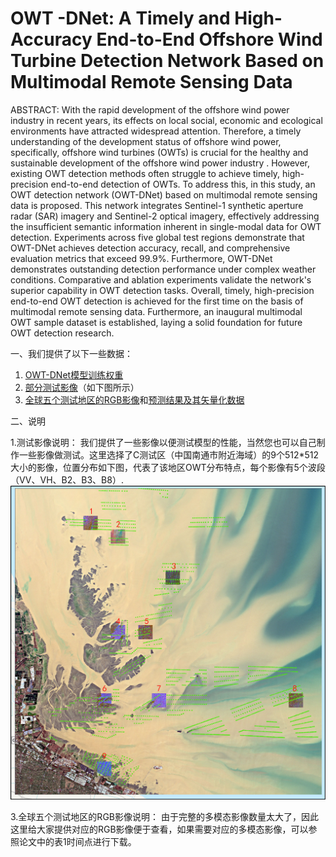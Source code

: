 # OWT -DNet: A Timely and High-Accuracy End-to-End Offshore Wind Turbine Detection Network Based on Multimodal Remote Sensing Data

ABSTRACT:
With the rapid development of the offshore wind power industry in recent years, its effects on local social, economic and ecological environments have attracted widespread attention. Therefore, a timely understanding of the development status of offshore wind power, specifically, offshore wind turbines (OWTs) is crucial for the healthy and sustainable development of the offshore wind power industry . However, existing OWT detection methods often struggle to achieve timely, high-precision end-to-end detection of OWTs. To address this, in this study, an OWT detection network (OWT-DNet) based on multimodal remote sensing data is proposed. This network integrates Sentinel-1 synthetic aperture radar (SAR) imagery and Sentinel-2 optical imagery, effectively addressing the insufficient semantic information inherent in single-modal data for OWT detection. Experiments across five global test regions demonstrate that OWT-DNet achieves detection accuracy, recall, and comprehensive evaluation metrics that exceed 99.9%. Furthermore, OWT-DNet demonstrates outstanding detection performance under complex weather conditions. Comparative and ablation experiments validate the network's superior capability in OWT detection tasks. Overall, timely, high-precision end-to-end OWT detection is achieved for the first time on the basis of multimodal remote sensing data. Furthermore, an inaugural multimodal OWT sample dataset is established, laying a solid foundation for future OWT detection research. 


一、我们提供了以下一些数据：
  1. [OWT-DNet模型训练权重](https://drive.google.com/file/d/1f8TFYgmIKAbe3txAnvjTC246K1S5wm0u/view?usp=drive_link)
  2. [部分测试影像](https://drive.google.com/file/d/1BCXfhZODQZ-9NzyDDZoFW-lI5eCB-w8W/view?usp=drive_link)（如下图所示）
  3. [全球五个测试地区的RGB影像]()和[预测结果及其矢量化数据](https://drive.google.com/file/d/1YzixTQumdinuzVy-m4oZm9KeZkazKKei/view?usp=drive_link)

二、说明

  1.测试影像说明：
    我们提供了一些影像以便测试模型的性能，当然您也可以自己制作一些影像做测试。这里选择了C测试区（中国南通市附近海域）的9个512*512大小的影像，位置分布如下图，代表了该地区OWT分布特点，每个影像有5个波段（VV、VH、B2、B3、B8）.
![image](https://github.com/GZ200122/OWT_DNet/blob/main/Location%20map%20of%20the%209%20test%20images%20at%20Image%20C%20(waters%20near%20Nantong%20City%2C%20China).jpg)

    
  3.全球五个测试地区的RGB影像说明：
    由于完整的多模态影像数量太大了，因此这里给大家提供对应的RGB影像便于查看，如果需要对应的多模态影像，可以参照论文中的表1时间点进行下载。

